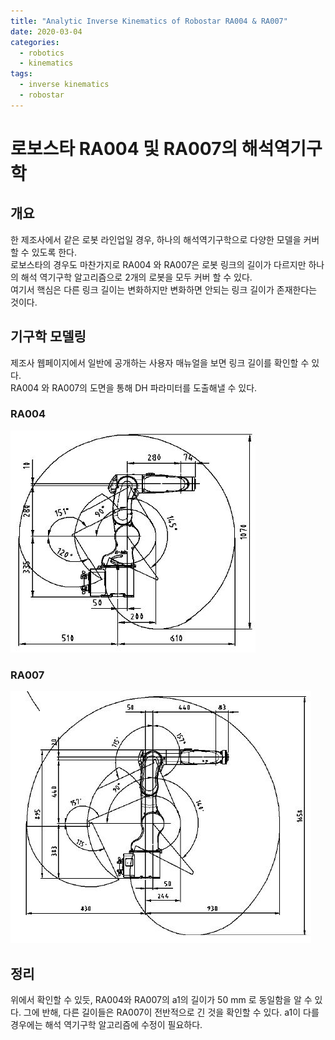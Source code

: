 ```yaml
---
title: "Analytic Inverse Kinematics of Robostar RA004 & RA007"
date: 2020-03-04
categories:
  - robotics
  - kinematics
tags:
  - inverse kinematics
  - robostar
---
```


# 로보스타 RA004 및 RA007의 해석역기구학
## 개요
한 제조사에서 같은 로봇 라인업일 경우, 하나의 해석역기구학으로 다양한 모델을 커버할 수 있도록 한다.  
로보스타의 경우도 마찬가지로 RA004 와 RA007은 로봇 링크의 길이가 다르지만 하나의 해석 역기구학 알고리즘으로 2개의 로봇을 모두 커버 할 수 있다.  
여기서 핵심은 다른 링크 길이는 변화하지만 변화하면 안되는 링크 길이가 존재한다는 것이다.

## 기구학 모델링
제조사 웹페이지에서 일반에 공개하는 사용자 매뉴얼을 보면 링크 길이를 확인할 수 있다.  
RA004 와 RA007의 도면을 통해 DH 파라미터를 도출해낼 수 있다.

### RA004
![RA004](https://github.com/MovableBro/Robotics/blob/master/assets/images/robostar_ra004.JPG?raw=true)
### RA007
![RA007](https://github.com/MovableBro/Robotics/blob/master/assets/images/robostar_ra007.JPG?raw=true)

## 정리
위에서 확인할 수 있듯, RA004와 RA007의 a1의 길이가 50 mm 로 동일함을 알 수 있다.
그에 반해, 다른 길이들은 RA007이 전반적으로 긴 것을 확인할 수 있다.
a1이 다를 경우에는 해석 역기구학 알고리즘에 수정이 필요하다.
